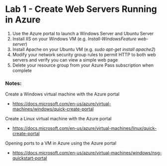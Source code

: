 # Lab 1 - Create Web Servers Running in Azure

1. Use the Azure portal to launch a Windows Server and Ubuntu Server
2. Install IIS on your Windows VM (e.g. *Install-WindowsFeature web-server*)
3. Install Apache on your Ubuntu VM (e.g. *sudo apt-get install apache2*)
4. Modify your network security group rules to permit HTTP to both web servers and verify you can view a simple web page
5. Delete your resource group from your Azure Pass subscription when complete

### Notes:

Create a Windows virtual machine with the Azure portal
* https://docs.microsoft.com/en-us/azure/virtual-machines/windows/quick-create-portal

Create a Linux virtual machine with the Azure portal
* https://docs.microsoft.com/en-us/azure/virtual-machines/linux/quick-create-portal

Opening ports to a VM in Azure using the Azure portal
* https://docs.microsoft.com/en-us/azure/virtual-machines/windows/nsg-quickstart-portal